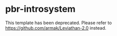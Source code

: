 # pbr-introsystem
This template has been deprecated. Please refer to https://github.com/armak/Leviathan-2.0 instead.
